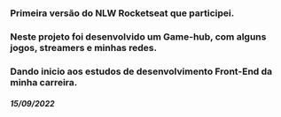 # <NLW/>
### Primeira versão do NLW Rocketseat que participei.
### Neste projeto foi desenvolvido um Game-hub, com alguns jogos, streamers e minhas redes.
### Dando inicio aos estudos de desenvolvimento Front-End da minha carreira.
##### 15/09/2022
